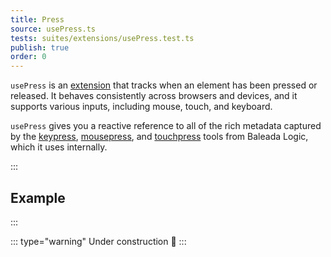 ```yaml
---
title: Press
source: usePress.ts
tests: suites/extensions/usePress.test.ts
publish: true
order: 0
---
```


`usePress` is an [extension](/docs/features/extensions-overview) that tracks when an element has been pressed or released. It behaves consistently across browsers and devices, and it supports various inputs, including mouse, touch, and keyboard.

`usePress` gives you a reactive reference to all of the rich metadata captured by the [keypress](/docs/logic/factories/keypress), [mousepress](/docs/logic/factories/mousepress), and [touchpress](/docs/logic/factories/touchpress) tools from Baleada Logic, which it uses internally.

:::
## Example
:::

<LayoutExample component="ExampleUsePress" />


::: type="warning"
Under construction 🚧
:::


<!-- :::
### Act-on-press
::: -->

<!-- https://x.com/ID_AA_Carmack/status/1787850053912064005 -->
